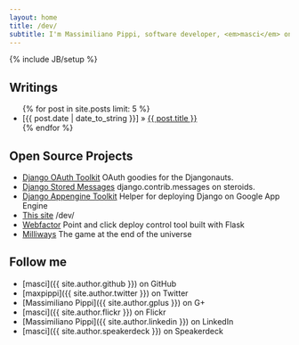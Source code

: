 ```yaml
---
layout: home
title: /dev/
subtitle: I'm Massimiliano Pippi, software developer, <em>masci</em> on some services.
---
```

{% include JB/setup %}

## Writings

<ul class="posts">
  {% for post in site.posts limit: 5 %}
    <li><span>[{{ post.date | date_to_string }}]</span> &raquo; <a href="{{ BASE_PATH }}{{ post.url }}">{{ post.title }}</a></li>
  {% endfor %}
</ul>

## Open Source Projects

 * [Django OAuth Toolkit](https://github.com/evonove/django-oauth-toolkit) OAuth goodies for the Djangonauts.
 * [Django Stored Messages](https://github.com/evonove/django-stored-messages) django.contrib.messages on steroids.
 * [Django Appengine Toolkit](https://github.com/masci/django-appengine-toolkit) Helper for deploying Django on Google App Engine
 * [This site](https://github.com/masci/masci.github.io) /dev/
 * [Webfactor](https://bitbucket.org/evonove/webfactor) Point and click deploy control tool built with Flask
 * [Milliways](https://bitbucket.org/masci/milliways) The game at the end of the universe

## Follow me

 * [masci]({{ site.author.github }}) on GitHub
 * [maxpippi]({{ site.author.twitter }}) on Twitter
 * [Massimiliano Pippi]({{ site.author.gplus }}) on G+
 * [masci]({{ site.author.flickr }}) on Flickr
 * [Massimiliano Pippi]({{ site.author.linkedin }}) on LinkedIn
 * [masci]({{ site.author.speakerdeck }}) on Speakerdeck

